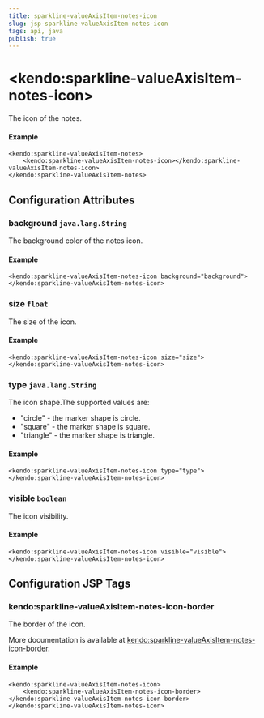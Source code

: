 ```yaml
---
title: sparkline-valueAxisItem-notes-icon
slug: jsp-sparkline-valueAxisItem-notes-icon
tags: api, java
publish: true
---
```


# \<kendo:sparkline-valueAxisItem-notes-icon\>

The icon of the notes.

#### Example
    <kendo:sparkline-valueAxisItem-notes>
        <kendo:sparkline-valueAxisItem-notes-icon></kendo:sparkline-valueAxisItem-notes-icon>
    </kendo:sparkline-valueAxisItem-notes>

## Configuration Attributes

### background `java.lang.String`

The background color of the notes icon.

#### Example
    <kendo:sparkline-valueAxisItem-notes-icon background="background">
    </kendo:sparkline-valueAxisItem-notes-icon>

### size `float`

The size of the icon.

#### Example
    <kendo:sparkline-valueAxisItem-notes-icon size="size">
    </kendo:sparkline-valueAxisItem-notes-icon>

### type `java.lang.String`

The icon shape.The supported values are:
* "circle" - the marker shape is circle.
* "square" - the marker shape is square.
* "triangle" - the marker shape is triangle.

#### Example
    <kendo:sparkline-valueAxisItem-notes-icon type="type">
    </kendo:sparkline-valueAxisItem-notes-icon>

### visible `boolean`

The icon visibility.

#### Example
    <kendo:sparkline-valueAxisItem-notes-icon visible="visible">
    </kendo:sparkline-valueAxisItem-notes-icon>


##  Configuration JSP Tags

### kendo:sparkline-valueAxisItem-notes-icon-border

The border of the icon.

More documentation is available at [kendo:sparkline-valueAxisItem-notes-icon-border](sparkline/valueaxisitem-notes-icon-border).

#### Example

    <kendo:sparkline-valueAxisItem-notes-icon>
        <kendo:sparkline-valueAxisItem-notes-icon-border></kendo:sparkline-valueAxisItem-notes-icon-border>
    </kendo:sparkline-valueAxisItem-notes-icon>

 
